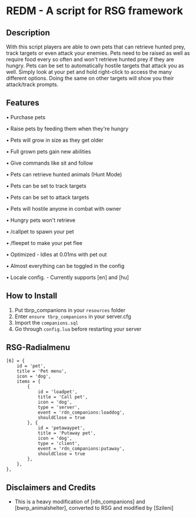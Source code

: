 #  REDM - A script for RSG framework

## Description

With this script players are able to own pets that can retrieve hunted prey, track targets or even attack your enemies. Pets need to be raised as well as require food every so often and won't retrieve hunted prey if they are hungry. Pets can be set to automatically hostile targets that attack you as well. Simply look at your pet and hold right-click to access the many different options. Doing the same on other targets will show you their attack/track prompts.

## Features

• Purchase pets

• Raise pets by feeding them when they're hungry

• Pets will grow in size as they get older

• Full grown pets gain new abilities

• Give commands like sit and follow

• Pets can retrieve hunted animals (Hunt Mode)

• Pets can be set to track targets

• Pets can be set to attack targets

• Pets will hostile anyone in combat with owner

• Hungry pets won't retrieve

• /callpet to spawn your pet

• /fleepet to make your pet flee

• Optimized - Idles at 0.01ms with pet out	

• Almost everything can be toggled in the config

• Locale config.
    - Currently supports [en] and [hu]


## How to Install
1. Put tbrp_companions in your `resources` folder
2. Enter `ensure tbrp_companions` in your server.cfg
3. Import the `companions.sql`
4. Go through `config.lua` before restarting your server

## RSG-Radialmenu

    [6] = {
        id = 'pet',
        title = 'Pet menu',
        icon = 'dog',
        items = {
            {
                id = 'loadpet',
                title = 'Call pet',
                icon = 'dog',
                type = 'server',
                event = 'rdn_companions:loaddog',
                shouldClose = true
            }, {
                id = 'petawaypet',
                title = 'Putaway pet',
                icon = 'dog',
                type = 'client',
                event = 'rdn_companions:putaway',
                shouldClose = true
            },
        },
    },

## Disclaimers and Credits
- This is a heavy modification of [rdn_companions] and [bwrp_animalshelter], converted to RSG and modified by [Szileni]
